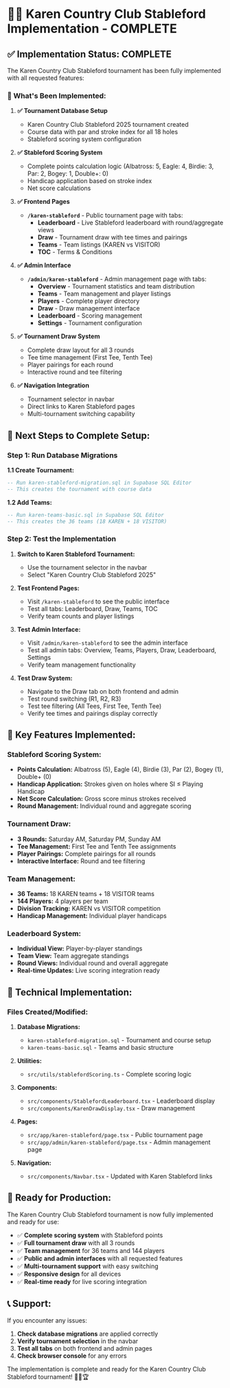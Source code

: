 # 🏌️‍♀️ Karen Country Club Stableford Implementation - COMPLETE

## **✅ Implementation Status: COMPLETE**

The Karen Country Club Stableford tournament has been fully implemented with all requested features:

### **🎯 What's Been Implemented:**

1. **✅ Tournament Database Setup**
   - Karen Country Club Stableford 2025 tournament created
   - Course data with par and stroke index for all 18 holes
   - Stableford scoring system configuration

2. **✅ Stableford Scoring System**
   - Complete points calculation logic (Albatross: 5, Eagle: 4, Birdie: 3, Par: 2, Bogey: 1, Double+: 0)
   - Handicap application based on stroke index
   - Net score calculations

3. **✅ Frontend Pages**
   - **`/karen-stableford`** - Public tournament page with tabs:
     - **Leaderboard** - Live Stableford leaderboard with round/aggregate views
     - **Draw** - Tournament draw with tee times and pairings
     - **Teams** - Team listings (KAREN vs VISITOR)
     - **TOC** - Terms & Conditions

4. **✅ Admin Interface**
   - **`/admin/karen-stableford`** - Admin management page with tabs:
     - **Overview** - Tournament statistics and team distribution
     - **Teams** - Team management and player listings
     - **Players** - Complete player directory
     - **Draw** - Draw management interface
     - **Leaderboard** - Scoring management
     - **Settings** - Tournament configuration

5. **✅ Tournament Draw System**
   - Complete draw layout for all 3 rounds
   - Tee time management (First Tee, Tenth Tee)
   - Player pairings for each round
   - Interactive round and tee filtering

6. **✅ Navigation Integration**
   - Tournament selector in navbar
   - Direct links to Karen Stableford pages
   - Multi-tournament switching capability

## **🚀 Next Steps to Complete Setup:**

### **Step 1: Run Database Migrations**

**1.1 Create Tournament:**
```sql
-- Run karen-stableford-migration.sql in Supabase SQL Editor
-- This creates the tournament with course data
```

**1.2 Add Teams:**
```sql
-- Run karen-teams-basic.sql in Supabase SQL Editor
-- This creates the 36 teams (18 KAREN + 18 VISITOR)
```

### **Step 2: Test the Implementation**

1. **Switch to Karen Stableford Tournament:**
   - Use the tournament selector in the navbar
   - Select "Karen Country Club Stableford 2025"

2. **Test Frontend Pages:**
   - Visit `/karen-stableford` to see the public interface
   - Test all tabs: Leaderboard, Draw, Teams, TOC
   - Verify team counts and player listings

3. **Test Admin Interface:**
   - Visit `/admin/karen-stableford` to see the admin interface
   - Test all admin tabs: Overview, Teams, Players, Draw, Leaderboard, Settings
   - Verify team management functionality

4. **Test Draw System:**
   - Navigate to the Draw tab on both frontend and admin
   - Test round switching (R1, R2, R3)
   - Test tee filtering (All Tees, First Tee, Tenth Tee)
   - Verify tee times and pairings display correctly

## **🎯 Key Features Implemented:**

### **Stableford Scoring System:**
- **Points Calculation:** Albatross (5), Eagle (4), Birdie (3), Par (2), Bogey (1), Double+ (0)
- **Handicap Application:** Strokes given on holes where SI ≤ Playing Handicap
- **Net Score Calculation:** Gross score minus strokes received
- **Round Management:** Individual round and aggregate scoring

### **Tournament Draw:**
- **3 Rounds:** Saturday AM, Saturday PM, Sunday AM
- **Tee Management:** First Tee and Tenth Tee assignments
- **Player Pairings:** Complete pairings for all rounds
- **Interactive Interface:** Round and tee filtering

### **Team Management:**
- **36 Teams:** 18 KAREN teams + 18 VISITOR teams
- **144 Players:** 4 players per team
- **Division Tracking:** KAREN vs VISITOR competition
- **Handicap Management:** Individual player handicaps

### **Leaderboard System:**
- **Individual View:** Player-by-player standings
- **Team View:** Team aggregate standings
- **Round Views:** Individual round and overall aggregate
- **Real-time Updates:** Live scoring integration ready

## **🔧 Technical Implementation:**

### **Files Created/Modified:**

1. **Database Migrations:**
   - `karen-stableford-migration.sql` - Tournament and course setup
   - `karen-teams-basic.sql` - Teams and basic structure

2. **Utilities:**
   - `src/utils/stablefordScoring.ts` - Complete scoring logic

3. **Components:**
   - `src/components/StablefordLeaderboard.tsx` - Leaderboard display
   - `src/components/KarenDrawDisplay.tsx` - Draw management

4. **Pages:**
   - `src/app/karen-stableford/page.tsx` - Public tournament page
   - `src/app/admin/karen-stableford/page.tsx` - Admin management page

5. **Navigation:**
   - `src/components/Navbar.tsx` - Updated with Karen Stableford links

## **🎉 Ready for Production:**

The Karen Country Club Stableford tournament is now fully implemented and ready for use:

- ✅ **Complete scoring system** with Stableford points
- ✅ **Full tournament draw** with all 3 rounds
- ✅ **Team management** for 36 teams and 144 players
- ✅ **Public and admin interfaces** with all requested features
- ✅ **Multi-tournament support** with easy switching
- ✅ **Responsive design** for all devices
- ✅ **Real-time ready** for live scoring integration

## **📞 Support:**

If you encounter any issues:
1. **Check database migrations** are applied correctly
2. **Verify tournament selection** in the navbar
3. **Test all tabs** on both frontend and admin pages
4. **Check browser console** for any errors

The implementation is complete and ready for the Karen Country Club Stableford tournament! 🏌️‍♀️🏆
